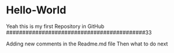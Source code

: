 # Hello-World
Yeah this is my first Repository in GitHub 
###########################################33


Adding new comments in the Readme.md file 
Then what to do next
